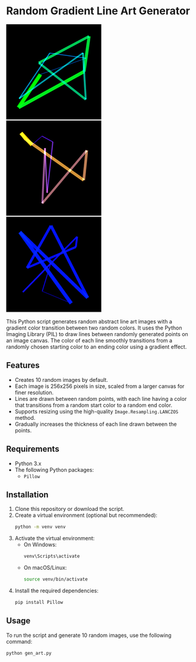 # Random Gradient Line Art Generator
![alt text](image-3.png)![alt text](image.png) ![alt text](image-2.png)

This Python script generates random abstract line art images with a gradient color transition between two random colors. It uses the Python Imaging Library (PIL) to draw lines between randomly generated points on an image canvas. The color of each line smoothly transitions from a randomly chosen starting color to an ending color using a gradient effect.

## Features
- Creates 10 random images by default.
- Each image is 256x256 pixels in size, scaled from a larger canvas for finer resolution.
- Lines are drawn between random points, with each line having a color that transitions from a random start color to a random end color.
- Supports resizing using the high-quality `Image.Resampling.LANCZOS` method.
- Gradually increases the thickness of each line drawn between the points.

## Requirements
- Python 3.x
- The following Python packages:
  - `Pillow`

## Installation

1. Clone this repository or download the script.
2. Create a virtual environment (optional but recommended):
    ```bash
    python -m venv venv
    ```
3. Activate the virtual environment:
   - On Windows:
     ```bash
     venv\Scripts\activate
     ```
   - On macOS/Linux:
     ```bash
     source venv/bin/activate
     ```
4. Install the required dependencies:
    ```bash
    pip install Pillow
    ```

## Usage

To run the script and generate 10 random images, use the following command:

```bash
python gen_art.py
